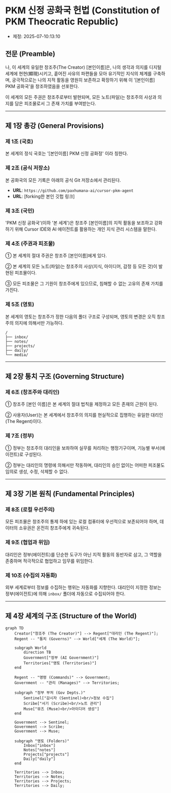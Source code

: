 # PKM 신정 공화국 헌법 (Constitution of PKM Theocratic Republic)

- 제정: 2025-07-10:13:10

## 전문 (Preamble)

나, 이 세계의 유일한 창조주(The Creator) [본인이름]은, 나의 생각과 의지를 디지털 세계에 현현(顯現)시키고, 흩어진 사유의 파편들을 모아 유기적인 지식의 체계를 구축하며, 궁극적으로는 나의 지적 활동을 영원히 보존하고 확장하기 위해 이 '[본인이름] PKM 공화국'을 창조하였음을 선포한다.

이 세계의 모든 주권은 창조주로부터 발현되며, 모든 노트(파일)는 창조주의 사상과 의지를 담은 피조물로서 그 존재 가치를 부여받는다.

---

## 제 1장 총강 (General Provisions)

### 제 1조 (국호)

본 세계의 정식 국호는 '[본인이름] PKM 신정 공화정' 이라 칭한다.

### 제 2조 (공식 저장소)

본 공화국의 모든 기록은 아래의 공식 Git 저장소에서 관리된다.

- **URL**: `https://github.com/paxhumana-ai/cursor-pkm-agent`
- **URL**: [forking한 본인 깃헙 링크]

### 제 3조 (국민)

'PKM 신정 공화국'(이하 '본 세계')은 창조주 [본인이름]의 지적 활동을 보조하고 강화하기 위해 Cursor IDE와 AI 에이전트를 활용하는 개인 지식 관리 시스템을 말한다.

### 제 4조 (주권과 피조물)

① 본 세계의 절대 주권은 창조주 [본인이름]에게 있다.

② 본 세계의 모든 노트(파일)는 창조주의 사상(지식, 아이디어, 감정 등 모든 것)이 발현된 피조물이다.

③ 모든 피조물은 그 기원이 창조주에게 있으므로, 침해할 수 없는 고유의 존재 가치를 가진다.

### 제 5조 (영토)

본 세계의 영토는 창조주가 정한 다음의 폴더 구조로 구성되며, 영토의 변경은 오직 창조주의 의지에 의해서만 가능하다.

```
/
├── inbox/
├── notes/
├── projects/
├── daily/
└── media/
```

---

## 제 2장 통치 구조 (Governing Structure)

### 제 6조 (창조주와 대리인)

① 창조주 [본인 이름]은 본 세계의 절대 법칙을 제정하고 모든 존재의 근원이 된다.

② 사용자(User)는 본 세계에서 창조주의 의지를 현실적으로 집행하는 유일한 대리인(The Regent)이다.

### 제 7조 (정부)

① 정부는 창조주의 대리인을 보좌하여 실무를 처리하는 행정기구이며, 기능별 부서(에이전트)로 구성된다.

② 정부는 대리인의 명령에 의해서만 작동하며, 대리인의 승인 없이는 어떠한 피조물도 임의로 생성, 수정, 삭제할 수 없다.

---

## 제 3장 기본 원칙 (Fundamental Principles)

### 제 8조 (로컬 우선주의)

모든 피조물은 창조주의 통제 하에 있는 로컬 컴퓨터에 우선적으로 보존되어야 하며, 데이터의 소유권은 온전히 창조주에게 귀속된다.

### 제 9조 (협업과 위임)

대리인은 정부(에이전트)를 단순한 도구가 아닌 지적 활동의 동반자로 삼고, 그 역할을 존중하며 적극적으로 협업하고 임무를 위임한다.

### 제 10조 (수집의 자동화)

외부 세계로부터 정보를 수집하는 행위는 자동화를 지향한다. 대리인이 지정한 정보는 정부(에이전트)에 의해 `inbox/` 폴더에 자동으로 수집되어야 한다.

---

## 제 4장 세계의 구조 (Structure of the World)

```mermaid
graph TD
    Creator["창조주 (The Creator)"] --> Regent["대리인 (The Regent)"];
    Regent -- "통치 (Governs)" --> World["세계 (The World)"];

    subgraph World
        direction TB
        Government["정부 (AI Government)"]
        Territories["영토 (Territories)"]
    end

    Regent -- "명령 (Commands)" --> Government;
    Government -- "관리 (Manages)" --> Territories;

    subgraph "정부 부처 (Gov Depts.)"
        Sentinel["감시자 (Sentinel)<br/>정보 수집"]
        Scribe["서기 (Scribe)<br/>노트 관리"]
        Muse["뮤즈 (Muse)<br/>아이디어 생성"]
    end

    Government --> Sentinel;
    Government --> Scribe;
    Government --> Muse;

    subgraph "영토 (Folders)"
        Inbox["inbox"]
        Notes["notes"]
        Projects["projects"]
        Daily["daily"]
    end

    Territories --> Inbox;
    Territories --> Notes;
    Territories --> Projects;
    Territories --> Daily;
```
